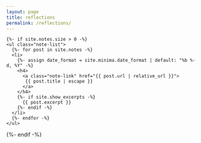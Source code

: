 ```yaml
---
layout: page
title: reflections
permalink: /reflections/
---
```


    {%- if site.notes.size > 0 -%}
    <ul class="note-list">
      {%- for post in site.notes -%}
      <li>
        {%- assign date_format = site.minima.date_format | default: "%b %-d, %Y" -%}
        <h4>
          <a class="note-link" href="{{ post.url | relative_url }}">
           {{ post.title | escape }}
          </a>
        </h4>
        {%- if site.show_excerpts -%}
          {{ post.excerpt }}
        {%- endif -%}
      </li>
      {%- endfor -%}
    </ul>
  {%- endif -%}